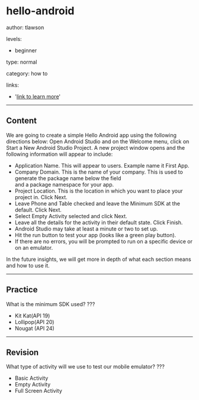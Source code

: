 # hello-android
author: tlawson

levels:

  - beginner

type: normal

category: how to

links:

  - '[link to learn more](https://enki.com)'

---
## Content

We are going to create a simple Hello Android app using the following directions below:
Open Android Studio and on the Welcome menu, click on Start a New Android Studio Project. A new project window opens and the following information will appear to include: 

*	Application Name. This will appear to users. Example name it First App. 
*	Company Domain. This is the name of your company. This is used to generate the package name below the field  
  and a package namespace for your app. 
*	Project Location. This is the location in which you want to place your project in. Click Next. 
* Leave Phone and Table checked and leave the Minimum SDK at the default. Click Next. 
* Select Empty Activity selected and click Next.
*	Leave all the details for the activity in their default state. Click Finish.
*	Android Studio may take at least a minute or two to set up. 
*	Hit the run button to test your app (looks like a green play button).
*	If there are no errors, you will be prompted to run on a specific device or on an emulator. 

In the future insights, we will get more in depth of what each section means and how to use it. 

---
## Practice

What is the minimum SDK used?
???

* Kit Kat(API 19)
* Lollipop(API 20)
* Nougat (API 24)

---
## Revision

What type of activity will we use to test our mobile emulator?
???

* Basic Activity
* Empty Activity
* Full Screen Activity
